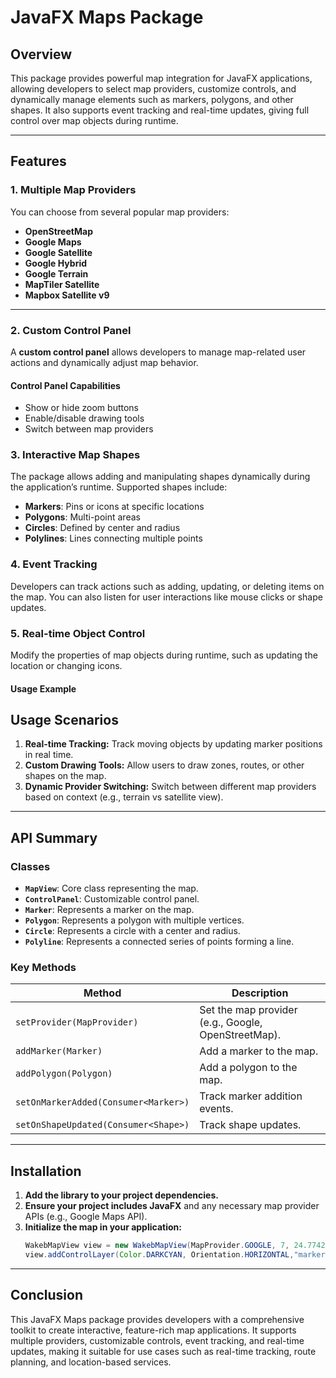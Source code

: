 # JavaFX Maps Package  

## Overview  
This package provides powerful map integration for JavaFX applications, allowing developers to select map providers, customize controls, and dynamically manage elements such as markers, polygons, and other shapes. It also supports event tracking and real-time updates, giving full control over map objects during runtime.

---

## Features  

### 1. Multiple Map Providers  
You can choose from several popular map providers:  
- **OpenStreetMap**  
- **Google Maps**  
- **Google Satellite**  
- **Google Hybrid**  
- **Google Terrain**  
- **MapTiler Satellite**  
- **Mapbox Satellite v9**  



---

### 2. Custom Control Panel  
A **custom control panel** allows developers to manage map-related user actions and dynamically adjust map behavior.

#### Control Panel Capabilities  
- Show or hide zoom buttons  
- Enable/disable drawing tools  
- Switch between map providers  

### 3. Interactive Map Shapes  
The package allows adding and manipulating shapes dynamically during the application’s runtime. Supported shapes include:  
- **Markers**: Pins or icons at specific locations  
- **Polygons**: Multi-point areas  
- **Circles**: Defined by center and radius  
- **Polylines**: Lines connecting multiple points  

### 4. Event Tracking  
Developers can track actions such as adding, updating, or deleting items on the map. You can also listen for user interactions like mouse clicks or shape updates.

### 5. Real-time Object Control  
Modify the properties of map objects during runtime, such as updating the location or changing icons.

#### Usage Example  


## Usage Scenarios  
1. **Real-time Tracking:** Track moving objects by updating marker positions in real time.  
2. **Custom Drawing Tools:** Allow users to draw zones, routes, or other shapes on the map.  
3. **Dynamic Provider Switching:** Switch between different map providers based on context (e.g., terrain vs satellite view).

---

## API Summary  

### Classes  
- **`MapView`**: Core class representing the map.  
- **`ControlPanel`**: Customizable control panel.  
- **`Marker`**: Represents a marker on the map.  
- **`Polygon`**: Represents a polygon with multiple vertices.  
- **`Circle`**: Represents a circle with a center and radius.  
- **`Polyline`**: Represents a connected series of points forming a line.  

### Key Methods  
| Method                           | Description                                      |
|----------------------------------|--------------------------------------------------|
| `setProvider(MapProvider)`       | Set the map provider (e.g., Google, OpenStreetMap). |
| `addMarker(Marker)`              | Add a marker to the map.                         |
| `addPolygon(Polygon)`            | Add a polygon to the map.                        |
| `setOnMarkerAdded(Consumer<Marker>)` | Track marker addition events.             |
| `setOnShapeUpdated(Consumer<Shape>)` | Track shape updates.                     |

---

## Installation  
1. **Add the library to your project dependencies.**  
2. **Ensure your project includes JavaFX** and any necessary map provider APIs (e.g., Google Maps API).  
3. **Initialize the map in your application:**
   ```java
   WakebMapView view = new WakebMapView(MapProvider.GOOGLE, 7, 24.774265, 46.738586, bp);
   view.addControlLayer(Color.DARKCYAN, Orientation.HORIZONTAL,"marker.png");
   ```

---

## Conclusion  
This JavaFX Maps package provides developers with a comprehensive toolkit to create interactive, feature-rich map applications. It supports multiple providers, customizable controls, event tracking, and real-time updates, making it suitable for use cases such as real-time tracking, route planning, and location-based services.
